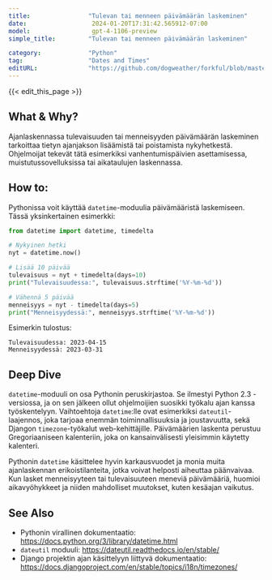 ```yaml
---
title:                "Tulevan tai menneen päivämäärän laskeminen"
date:                  2024-01-20T17:31:42.565912-07:00
model:                 gpt-4-1106-preview
simple_title:         "Tulevan tai menneen päivämäärän laskeminen"

category:             "Python"
tag:                  "Dates and Times"
editURL:              "https://github.com/dogweather/forkful/blob/master/content/fi/python/calculating-a-date-in-the-future-or-past.md"
---
```


{{< edit_this_page >}}

## What & Why?
Ajanlaskennassa tulevaisuuden tai menneisyyden päivämäärän laskeminen tarkoittaa tietyn ajanjakson lisäämistä tai poistamista nykyhetkestä. Ohjelmoijat tekevät tätä esimerkiksi vanhentumispäivien asettamisessa, muistutussovelluksissa tai aikataulujen laskennassa.

## How to:
Pythonissa voit käyttää `datetime`-moduulia päivämääristä laskemiseen. Tässä yksinkertainen esimerkki:

```Python
from datetime import datetime, timedelta

# Nykyinen hetki
nyt = datetime.now()

# Lisää 10 päivää
tulevaisuus = nyt + timedelta(days=10)
print("Tulevaisuudessa:", tulevaisuus.strftime('%Y-%m-%d'))

# Vähennä 5 päivää
menneisyys = nyt - timedelta(days=5)
print("Menneisyydessä:", menneisyys.strftime('%Y-%m-%d'))
```

Esimerkin tulostus:

```
Tulevaisuudessa: 2023-04-15
Menneisyydessä: 2023-03-31
```

## Deep Dive
`datetime`-moduuli on osa Pythonin peruskirjastoa. Se ilmestyi Python 2.3 -versiossa, ja on sen jälkeen ollut ohjelmoijien suosikki työkalu ajan kanssa työskentelyyn. Vaihtoehtoja `datetime`:lle ovat esimerkiksi `dateutil`-laajennos, joka tarjoaa enemmän toiminnallisuuksia ja joustavuutta, sekä Djangon `timezone`-työkalut web-kehittäjille. Päivämäärien laskenta perustuu Gregoriaaniseen kalenteriin, joka on kansainvälisesti yleisimmin käytetty kalenteri.

Pythonin `datetime` käsittelee hyvin karkausvuodet ja monia muita ajanlaskennan erikoistilanteita, jotka voivat helposti aiheuttaa päänvaivaa. Kun lasket menneisyyteen tai tulevaisuuteen meneviä päivämääriä, huomioi aikavyöhykkeet ja niiden mahdolliset muutokset, kuten kesäajan vaikutus.

## See Also
- Pythonin virallinen dokumentaatio: https://docs.python.org/3/library/datetime.html
- `dateutil` moduuli: https://dateutil.readthedocs.io/en/stable/
- Django projektin ajan käsittelyyn liittyvä dokumentaatio: https://docs.djangoproject.com/en/stable/topics/i18n/timezones/
